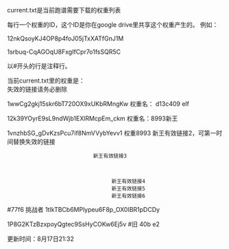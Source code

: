 
current.txt是当前跑谱需要下载的权重列表

每行一个权重的ID，这个ID是你在google drive里共享这个权重产生的。
例如：

12nkQsoyKJ4OP8p4foJ05jTxXATfGnJ1M

1srbuq-CqAGOqU8FxgIfCpr7o1fsSQR5C

以#开头的行是注释行。

当前current.txt里的权重是：   
失效的链接请务必删除

1wwCg2gkj15skr6bT720OX9xUKbRMngKw                权重名： d13c409  elf

12k39YOyrE9sL9ndWjb1EXlRMcpEm_ckm                 权重名：8993新王 

1vnzhbSG_gDvKzsPcu7if8NmVVybYevv1                  权重8993 新王有效链接2，可第一时间替换失效的链接


                                新王有效链接3



                                      新王有效链接4
                                      新王有效链接5
                                      新王有效链接6
                                     

#77f6 挑战者
1tIkTBCb6MPlypeu6F8p_OX0IBR1pDCDy

1P8G2KTzBzxpoyQgtec9SsHyCOKw6Ej5v      #旧 40b e2

更新时间：8月17日21:32
